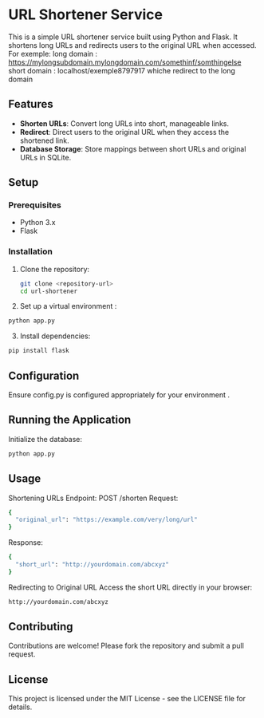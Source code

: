 # URL Shortener Service

This is a simple URL shortener service built using Python and Flask. It shortens long URLs and redirects users to the original URL when accessed.
For exemple: 
long domain : https://mylongsubdomain.mylongdomain.com/somethinf/somthingelse
short domain : localhost/exemple8797917 whiche redirect to the long domain 
## Features

- **Shorten URLs**: Convert long URLs into short, manageable links.
- **Redirect**: Direct users to the original URL when they access the shortened link.
- **Database Storage**: Store mappings between short URLs and original URLs in SQLite.

## Setup

### Prerequisites

- Python 3.x
- Flask

### Installation

1. Clone the repository:
   ```bash
   git clone <repository-url>
   cd url-shortener 
   ```
2. Set up a virtual environment :
```bash
python app.py
```
3. Install dependencies:

```bash
pip install flask
```
## Configuration
Ensure config.py is configured appropriately for your environment .
## Running the Application
Initialize the database:
```bash
python app.py
```

## Usage
Shortening URLs
Endpoint: POST /shorten
Request:
```bash
{
  "original_url": "https://example.com/very/long/url"
}
```
Response:
```bash
{
  "short_url": "http://yourdomain.com/abcxyz"
}
```
Redirecting to Original URL
Access the short URL directly in your browser:
```bash
http://yourdomain.com/abcxyz
```
## Contributing
Contributions are welcome! Please fork the repository and submit a pull request.

## License
This project is licensed under the MIT License - see the LICENSE file for details.




